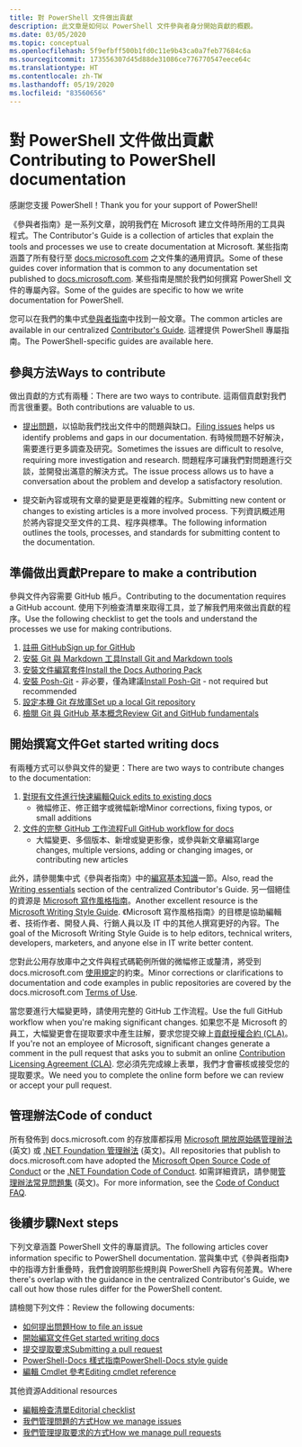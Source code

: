 ```yaml
---
title: 對 PowerShell 文件做出貢獻
description: 此文章是如何以 PowerShell 文件參與者身分開始貢獻的概觀。
ms.date: 03/05/2020
ms.topic: conceptual
ms.openlocfilehash: 5f9efbff500b1fd0c11e9b43ca0a7feb77684c6a
ms.sourcegitcommit: 173556307d45d88de31086ce776770547eece64c
ms.translationtype: HT
ms.contentlocale: zh-TW
ms.lasthandoff: 05/19/2020
ms.locfileid: "83560656"
---
```

# <a name="contributing-to-powershell-documentation"></a><span data-ttu-id="0f355-103">對 PowerShell 文件做出貢獻</span><span class="sxs-lookup"><span data-stu-id="0f355-103">Contributing to PowerShell documentation</span></span>

<span data-ttu-id="0f355-104">感謝您支援 PowerShell！</span><span class="sxs-lookup"><span data-stu-id="0f355-104">Thank you for your support of PowerShell!</span></span>

<span data-ttu-id="0f355-105">《參與者指南》是一系列文章，說明我們在 Microsoft 建立文件時所用的工具與程式。</span><span class="sxs-lookup"><span data-stu-id="0f355-105">The Contributor's Guide is a collection of articles that explain the tools and processes we use to create documentation at Microsoft.</span></span> <span data-ttu-id="0f355-106">某些指南涵蓋了所有發行至 [docs.microsoft.com][docs] 之文件集的通用資訊。</span><span class="sxs-lookup"><span data-stu-id="0f355-106">Some of these guides cover information that is common to any documentation set published to [docs.microsoft.com][docs].</span></span> <span data-ttu-id="0f355-107">某些指南是關於我們如何撰寫 PowerShell 文件的專屬內容。</span><span class="sxs-lookup"><span data-stu-id="0f355-107">Some of the guides are specific to how we write documentation for PowerShell.</span></span>

<span data-ttu-id="0f355-108">您可以在我們的集中式[參與者指南][contribute]中找到一般文章。</span><span class="sxs-lookup"><span data-stu-id="0f355-108">The common articles are available in our centralized [Contributor's Guide][contribute].</span></span> <span data-ttu-id="0f355-109">這裡提供 PowerShell 專屬指南。</span><span class="sxs-lookup"><span data-stu-id="0f355-109">The PowerShell-specific guides are available here.</span></span>

## <a name="ways-to-contribute"></a><span data-ttu-id="0f355-110">參與方法</span><span class="sxs-lookup"><span data-stu-id="0f355-110">Ways to contribute</span></span>

<span data-ttu-id="0f355-111">做出貢獻的方式有兩種：</span><span class="sxs-lookup"><span data-stu-id="0f355-111">There are two ways to contribute.</span></span> <span data-ttu-id="0f355-112">這兩個貢獻對我們而言很重要。</span><span class="sxs-lookup"><span data-stu-id="0f355-112">Both contributions are valuable to us.</span></span>

- <span data-ttu-id="0f355-113">[提出問題][file-an-issue]，以協助我們找出文件中的問題與缺口。</span><span class="sxs-lookup"><span data-stu-id="0f355-113">[Filing issues][file-an-issue] helps us identify problems and gaps in our documentation.</span></span> <span data-ttu-id="0f355-114">有時候問題不好解決，需要進行更多調查及研究。</span><span class="sxs-lookup"><span data-stu-id="0f355-114">Sometimes the issues are difficult to resolve, requiring more investigation and research.</span></span> <span data-ttu-id="0f355-115">問題程序可讓我們對問題進行交談，並開發出滿意的解決方式。</span><span class="sxs-lookup"><span data-stu-id="0f355-115">The issue process allows us to have a conversation about the problem and develop a satisfactory resolution.</span></span>

- <span data-ttu-id="0f355-116">提交新內容或現有文章的變更是更複雜的程序。</span><span class="sxs-lookup"><span data-stu-id="0f355-116">Submitting new content or changes to existing articles is a more involved process.</span></span> <span data-ttu-id="0f355-117">下列資訊概述用於將內容提交至文件的工具、程序與標準。</span><span class="sxs-lookup"><span data-stu-id="0f355-117">The following information outlines the tools, processes, and standards for submitting content to the documentation.</span></span>

## <a name="prepare-to-make-a-contribution"></a><span data-ttu-id="0f355-118">準備做出貢獻</span><span class="sxs-lookup"><span data-stu-id="0f355-118">Prepare to make a contribution</span></span>

<span data-ttu-id="0f355-119">參與文件內容需要 GitHub 帳戶。</span><span class="sxs-lookup"><span data-stu-id="0f355-119">Contributing to the documentation requires a GitHub account.</span></span> <span data-ttu-id="0f355-120">使用下列檢查清單來取得工具，並了解我們用來做出貢獻的程序。</span><span class="sxs-lookup"><span data-stu-id="0f355-120">Use the following checklist to get the tools and understand the processes we use for making contributions.</span></span>

1. [<span data-ttu-id="0f355-121">註冊 GitHub</span><span class="sxs-lookup"><span data-stu-id="0f355-121">Sign up for GitHub</span></span>](/contribute/get-started-setup-github)
1. [<span data-ttu-id="0f355-122">安裝 Git 與 Markdown 工具</span><span class="sxs-lookup"><span data-stu-id="0f355-122">Install Git and Markdown tools</span></span>](/contribute/get-started-setup-tools)
1. [<span data-ttu-id="0f355-123">安裝文件編寫套件</span><span class="sxs-lookup"><span data-stu-id="0f355-123">Install the Docs Authoring Pack</span></span>](/contribute/how-to-write-docs-auth-pack)
1. <span data-ttu-id="0f355-124">[安裝 Posh-Git][posh-git] - 非必要，僅為建議</span><span class="sxs-lookup"><span data-stu-id="0f355-124">[Install Posh-Git][posh-git] - not required but recommended</span></span>
1. [<span data-ttu-id="0f355-125">設定本機 Git 存放庫</span><span class="sxs-lookup"><span data-stu-id="0f355-125">Set up a local Git repository</span></span>](/contribute/get-started-setup-local)
1. [<span data-ttu-id="0f355-126">檢閱 Git 與 GitHub 基本概念</span><span class="sxs-lookup"><span data-stu-id="0f355-126">Review Git and GitHub fundamentals</span></span>](/contribute/git-github-fundamentals)

## <a name="get-started-writing-docs"></a><span data-ttu-id="0f355-127">開始撰寫文件</span><span class="sxs-lookup"><span data-stu-id="0f355-127">Get started writing docs</span></span>

<span data-ttu-id="0f355-128">有兩種方式可以參與文件的變更：</span><span class="sxs-lookup"><span data-stu-id="0f355-128">There are two ways to contribute changes to the documentation:</span></span>

1. [<span data-ttu-id="0f355-129">對現有文件進行快速編輯</span><span class="sxs-lookup"><span data-stu-id="0f355-129">Quick edits to existing docs</span></span>](/contribute/#quick-edits-to-existing-documents)
   - <span data-ttu-id="0f355-130">微幅修正、修正錯字或微幅新增</span><span class="sxs-lookup"><span data-stu-id="0f355-130">Minor corrections, fixing typos, or small additions</span></span>
1. [<span data-ttu-id="0f355-131">文件的完整 GitHub 工作流程</span><span class="sxs-lookup"><span data-stu-id="0f355-131">Full GitHub workflow for docs</span></span>](/contribute/how-to-write-workflows-major)
   - <span data-ttu-id="0f355-132">大幅變更、多個版本、新增或變更影像，或參與新文章編寫</span><span class="sxs-lookup"><span data-stu-id="0f355-132">large changes, multiple versions, adding or changing images, or contributing new articles</span></span>

<span data-ttu-id="0f355-133">此外，請參閱集中式《參與者指南》中的[編寫基本知識](/contribute/style-quick-start)一節。</span><span class="sxs-lookup"><span data-stu-id="0f355-133">Also, read the [Writing essentials](/contribute/style-quick-start) section of the centralized Contributor's Guide.</span></span> <span data-ttu-id="0f355-134">另一個絕佳的資源是 [Microsoft 寫作風格指南][style-guide]。</span><span class="sxs-lookup"><span data-stu-id="0f355-134">Another excellent resource is the [Microsoft Writing Style Guide][style-guide].</span></span> <span data-ttu-id="0f355-135">《Microsoft 寫作風格指南》的目標是協助編輯者、技術作者、開發人員、行銷人員以及 IT 中的其他人撰寫更好的內容。</span><span class="sxs-lookup"><span data-stu-id="0f355-135">The goal of the Microsoft Writing Style Guide is to help editors, technical writers, developers, marketers, and anyone else in IT write better content.</span></span>

<span data-ttu-id="0f355-136">您對此公用存放庫中之文件與程式碼範例所做的微幅修正或釐清，將受到 docs.microsoft.com [ 使用規定][terms-of-use]的約束。</span><span class="sxs-lookup"><span data-stu-id="0f355-136">Minor corrections or clarifications to documentation and code examples in public repositories are covered by the docs.microsoft.com [Terms of Use][terms-of-use].</span></span>

<span data-ttu-id="0f355-137">當您要進行大幅變更時，請使用完整的 GitHub 工作流程。</span><span class="sxs-lookup"><span data-stu-id="0f355-137">Use the full GitHub workflow when you're making significant changes.</span></span> <span data-ttu-id="0f355-138">如果您不是 Microsoft 的員工，大幅變更會在提取要求中產生註解，要求您提交線上[貢獻授權合約 (CLA)][cla]。</span><span class="sxs-lookup"><span data-stu-id="0f355-138">If you're not an employee of Microsoft, significant changes generate a comment in the pull request that asks you to submit an online [Contribution Licensing Agreement (CLA)][cla].</span></span> <span data-ttu-id="0f355-139">您必須先完成線上表單，我們才會審核或接受您的提取要求。</span><span class="sxs-lookup"><span data-stu-id="0f355-139">We need you to complete the online form before we can review or accept your pull request.</span></span>

## <a name="code-of-conduct"></a><span data-ttu-id="0f355-140">管理辦法</span><span class="sxs-lookup"><span data-stu-id="0f355-140">Code of conduct</span></span>

<span data-ttu-id="0f355-141">所有發佈到 docs.microsoft.com 的存放庫都採用 [Microsoft 開放原始碼管理辦法](https://opensource.microsoft.com/codeofconduct/) \(英文\) 或 [.NET Foundation 管理辦法](https://dotnetfoundation.org/code-of-conduct) \(英文\)。</span><span class="sxs-lookup"><span data-stu-id="0f355-141">All repositories that publish to docs.microsoft.com have adopted the [Microsoft Open Source Code of Conduct](https://opensource.microsoft.com/codeofconduct/) or the [.NET Foundation Code of Conduct](https://dotnetfoundation.org/code-of-conduct).</span></span> <span data-ttu-id="0f355-142">如需詳細資訊，請參閱[管理辦法常見問題集](https://opensource.microsoft.com/codeofconduct/faq/) \(英文\)。</span><span class="sxs-lookup"><span data-stu-id="0f355-142">For more information, see the [Code of Conduct FAQ](https://opensource.microsoft.com/codeofconduct/faq/).</span></span>

## <a name="next-steps"></a><span data-ttu-id="0f355-143">後續步驟</span><span class="sxs-lookup"><span data-stu-id="0f355-143">Next steps</span></span>

<span data-ttu-id="0f355-144">下列文章涵蓋 PowerShell 文件的專屬資訊。</span><span class="sxs-lookup"><span data-stu-id="0f355-144">The following articles cover information specific to PowerShell documentation.</span></span> <span data-ttu-id="0f355-145">當與集中式《參與者指南》中的指導方針重疊時，我們會說明那些規則與 PowerShell 內容有何差異。</span><span class="sxs-lookup"><span data-stu-id="0f355-145">Where there's overlap with the guidance in the centralized Contributor's Guide, we call out how those rules differ for the PowerShell content.</span></span>

<span data-ttu-id="0f355-146">請檢閱下列文件：</span><span class="sxs-lookup"><span data-stu-id="0f355-146">Review the following documents:</span></span>

- [<span data-ttu-id="0f355-147">如何提出問題</span><span class="sxs-lookup"><span data-stu-id="0f355-147">How to file an issue</span></span>](file-an-issue.md)
- [<span data-ttu-id="0f355-148">開始編寫文件</span><span class="sxs-lookup"><span data-stu-id="0f355-148">Get started writing docs</span></span>](get-started-writing.md)
- [<span data-ttu-id="0f355-149">提交提取要求</span><span class="sxs-lookup"><span data-stu-id="0f355-149">Submitting a pull request</span></span>](pull-requests.md)
- [<span data-ttu-id="0f355-150">PowerShell-Docs 樣式指南</span><span class="sxs-lookup"><span data-stu-id="0f355-150">PowerShell-Docs style guide</span></span>](powershell-style-guide.md)
- [<span data-ttu-id="0f355-151">編輯 Cmdlet 參考</span><span class="sxs-lookup"><span data-stu-id="0f355-151">Editing cmdlet reference</span></span>](editing-cmdlet-ref.md)

<span data-ttu-id="0f355-152">其他資源</span><span class="sxs-lookup"><span data-stu-id="0f355-152">Additional resources</span></span>

- [<span data-ttu-id="0f355-153">編輯檢查清單</span><span class="sxs-lookup"><span data-stu-id="0f355-153">Editorial checklist</span></span>](editorial-checklist.md)
- [<span data-ttu-id="0f355-154">我們管理問題的方式</span><span class="sxs-lookup"><span data-stu-id="0f355-154">How we manage issues</span></span>](managing-issues.md)
- [<span data-ttu-id="0f355-155">我們管理提取要求的方式</span><span class="sxs-lookup"><span data-stu-id="0f355-155">How we manage pull requests</span></span>](managing-pull-requests.md)

<!--link refs-->
[cla]: https://cla.microsoft.com/
[contribute]: /contribute/
[docs]: https://docs.microsoft.com/
[file-an-issue]: file-an-issue.md
[posh-git]: https://www.powershellgallery.com/packages/posh-git
[psdocs]: https://docs.microsoft.com/powershell
[style-guide]: https://docs.microsoft.com/style-guide/welcome/
[terms-of-use]: https://docs.microsoft.com/legal/termsofuse

